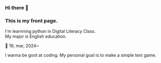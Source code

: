 ### Hi there 👋  
### This is my front page.  

I'm learnning python in Digital Literacy Class.  
My major is English education.  

:cactus:  19, mar, 2024~

I wanna be goot at coding. 
My personal goal is to make a simple text game.



<!--
**dhlee3146/dhlee3146** is a ✨ _special_ ✨ repository because its `README.md` (this file) appears on your GitHub profile.

Here are some ideas to get you started:

- 🔭 I’m currently working on ...
- 🌱 I’m currently learning ...
- 👯 I’m looking to collaborate on ...
- 🤔 I’m looking for help with ...
- 💬 Ask me about ...
- 📫 How to reach me: ...
- 😄 Pronouns: ...
- ⚡ Fun fact: ...
-->
